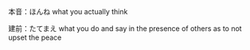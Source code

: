 本音：ほんね
what you actually think

建前：たてまえ
what you do and say in the presence of others as to not upset the peace